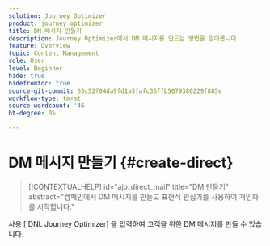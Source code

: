 ```yaml
---
solution: Journey Optimizer
product: journey optimizer
title: DM 메시지 만들기
description: Journey Optimizer에서 DM 메시지를 만드는 방법을 알아봅니다
feature: Overview
topic: Content Management
role: User
level: Beginner
hide: true
hidefromtoc: true
source-git-commit: 63c52f04da9fd1a5fafc36ffb5079380229f885e
workflow-type: tm+mt
source-wordcount: '46'
ht-degree: 0%

---
```


# DM 메시지 만들기 {#create-direct}

>[!CONTEXTUALHELP]
>id="ajo_direct_mail"
>title="DM 만들기"
>abstract="캠페인에서 DM 메시지를 만들고 표현식 편집기를 사용하여 개인화를 시작합니다."

사용 [!DNL Journey Optimizer] 을 입력하여 고객을 위한 DM 메시지를 만들 수 있습니다.
